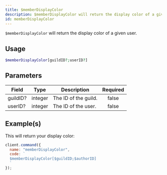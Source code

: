 ```yaml
---
title: $memberDisplayColor
description: $memberDisplayColor will return the display color of a given user.
id: memberDisplayColor
---
```


`$memberDisplayColor` will return the display color of a given user.

## Usage

```php
$memberDisplayColor[guildID?;userID?]
```

## Parameters

| Field    | Type    | Description          | Required |
| -------- | ------- | -------------------- | :------: |
| guildID? | integer | The ID of the guild. |  false   |
| userID?  | integer | The ID of the user.  |  false   |

## Example(s)

This will return your display color:

```javascript
client.command({
  name: "memberDisplayColor",
  code: `
  $memberDisplayColor[$guildID;$authorID]
  `
});
```
